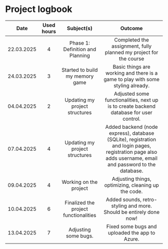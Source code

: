 # Project logbook

| Date  | Used hours | Subject(s) |  Outcome |
| :---:  |     :---:      |     :---:      |     :---:      |
| 22.03.2025 | 4 | Phase 1: Definition and Planning | Completed the assignment, fully planned my project for the course |
| 24.03.2025 | 3 | Started to build my memory game | Basic things are working and there is a game to play with some styling already. |
| 04.04.2025 | 2 | Updating my project structures | Adjusted some functionalities, next up is to create backend database for user control. |
| 07.04.2025 | 4 | Updating my project structures | Added backend (node express), database (SQLite), registration and login pages, registration page also adds username, email and password to the database. |
| 09.04.2025 | 4 | Working on the project | Adjusting things, optimizing, cleaning up the code. |
| 10.04.2025 | 6 | Finalized the project functionalities | Added sounds, retro-styling and more. Should be entirely done now! |
| 13.04.2025 | 7 | Adjusting some bugs. | Fixed some bugs and uploaded the app to Azure. |
